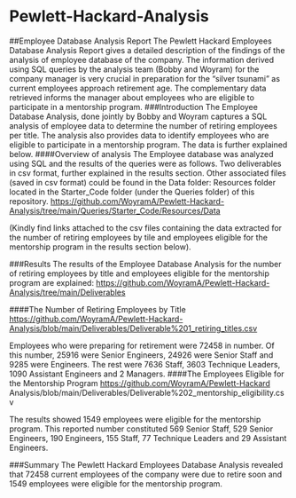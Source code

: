 # Pewlett-Hackard-Analysis

##Employee Database Analysis Report
The Pewlett Hackard Employees Database Analysis Report gives a detailed description of the findings of the analysis of employee database of the company. The information derived using SQL queries by the analysis team (Bobby and Woyram) for the company manager is very crucial in preparation for the “silver tsunami” as current employees approach retirement age. The complementary data retrieved informs the manager about employees who are eligible to participate in a mentorship program.
###Introduction
The Employee Database Analysis, done jointly by Bobby and Woyram captures a SQL analysis of employee data to determine the number of retiring employees per title. The analysis also provides data to identify employees who are eligible to participate in a mentorship program. The data is further explained below.
####Overview of analysis
The Employee database was analyzed using SQL and the results of the queries were as follows. Two deliverables in csv format, further explained in the results section. Other associated files (saved in csv format) could be found in the Data folder: Resources folder located in the Starter_Code folder (under the Queries folder) of this repository. https://github.com/WoyramA/Pewlett-Hackard-Analysis/tree/main/Queries/Starter_Code/Resources/Data

(Kindly find links attached to the csv files containing the data extracted for the number of retiring employees by tile and employees eligible for the mentorship program in the results section below).

###Results
The results of the Employee Database Analysis for the number of retiring employees by title and employees eligible for the mentorship program are explained:
https://github.com/WoyramA/Pewlett-Hackard-Analysis/tree/main/Deliverables

####The Number of Retiring Employees by Title
 https://github.com/WoyramA/Pewlett-Hackard-Analysis/blob/main/Deliverables/Deliverable%201_retiring_titles.csv
 
Employees who were preparing for retirement were 72458 in number. Of this number, 25916 were Senior Engineers, 24926 were Senior Staff and 9285 were Engineers. The rest were 7636 Staff, 3603 Technique Leaders, 1090 Assistant Engineers and 2 Managers.
####The Employees Eligible for the Mentorship Program
https://github.com/WoyramA/Pewlett-Hackard Analysis/blob/main/Deliverables/Deliverable%202_mentorship_eligibility.csv

The results showed 1549 employees were eligible for the mentorship program. This reported number constituted 569 Senior Staff, 529 Senior Engineers, 190 Engineers, 155 Staff, 77 Technique Leaders and 29 Assistant Engineers.

###Summary
The Pewlett Hackard Employees Database Analysis revealed that 72458 current employees of the company were due to retire soon and 1549 employees were eligible for the mentorship program.


